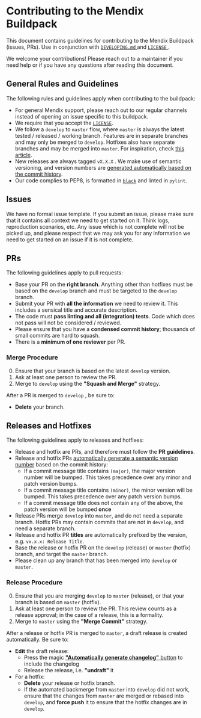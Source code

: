 # Contributing to the Mendix Buildpack

This document contains guidelines for contributing to the Mendix Buildpack (issues, PRs). Use in conjunction with [ `DEVELOPING.md` ](DEVELOPING.md) and [ `LICENSE` ](LICENSE).

We welcome your contributions! Please reach out to a maintainer if you need help or if you have any questions after reading this document.

## General Rules and Guidelines

The following rules and guidelines apply when contributing to the buildpack:

* For general Mendix support, please reach out to our regular channels instead of opening an issue specific to this buildpack.
* We require that you accept the [`LICENSE`](LICENSE).
* We follow a `develop` to `master` flow, where `master` is always the latest tested / released / working branch. Features are in separate branches and may only be merged to `develop`. Hotfixes also have separate branches and may be merged into `master`. For inspiration, check [this article](https://nvie.com/posts/a-successful-git-branching-model/).
* New releases are always tagged `vX.X.X` . We make use of semantic versioning, and version numbers are [generated automatically based on the commit history](#releases-and-hotfixes).
* Our code complies to PEP8, is formatted in [`black`]((https://github.com/psf/black)) and linted in `pylint`.

## Issues

We have no formal issue template. If you submit an issue, please make sure that it contains all context we need to get started on it. Think logs, reproduction scenarios, etc. Any issue which is not complete will not be picked up, and please respect that we may ask you for any information we need to get started on an issue if it is not complete.

## PRs

The following guidelines apply to pull requests:

* Base your PR on the **right branch**. Anything other than hotfixes must be based on the `develop` branch and must be targeted to the `develop` branch.
* Submit your PR with **all the information** we need to review it. This includes a sensical title and accurate description.
* The code must **pass linting and all (integration) tests**. Code which does not pass will not be considered / reviewed.
* Please ensure that you have a **condensed commit history**; thousands of small commits are hard to squash.
* There is a **minimum of one reviewer** per PR.

### Merge Procedure

0. Ensure that your branch is based on the latest `develop` version.
1. Ask at least one person to review the PR.
2. Merge to `develop` using the **"Squash and Merge"** strategy.

After a PR is merged to `develop` , be sure to:

* **Delete** your branch.

## Releases and Hotfixes

The following guidelines apply to releases and hotfixes:

* Release and hotfix are PRs, and therefore must follow the **PR guidelines**.
* Release and hotfix PRs [automatically generate a semantic version number](https://github.com/marketplace/actions/git-semantic-version) based on the commit history:
  * If a commit message title contains `(major)`, the major version number will be bumped. This takes precedence over any minor and patch version bumps.
  * If a commit message title contains `(minor)`, the minor version will be bumped. This takes precedence over any patch version bumps.
  * If a commit message title does not contain any of the above, the patch version will be bumped **once**
* Release PRs merge `develop` into `master`, and do not need a separate branch. Hotfix PRs may contain commits that are not in `develop`, and need a separate branch.
* Release and hotfix PR **titles** are automatically prefixed by the version, e.g. `vx.x.x: Release Title`.
* Base the release or hotfix PR on the `develop` (release) or `master` (hotfix) branch, and target the `master` branch.
* Please clean up any branch that has been merged into `develop` or `master`.

### Release Procedure

0. Ensure that you are merging `develop` to `master` (release), or that your branch is based on `master` (hotfix).
1. Ask at least one person to review the PR. This review counts as a release approval; in the case of a release, this is a formality.
2. Merge to `master` using the **"Merge Commit"** strategy.

After a release or hotfix PR is merged to `master`, a draft release is created automatically. Be sure to:

* **Edit** the draft release:
  * Press the magic [**"Automatically generate changelog"** button](https://docs.github.com/en/repositories/releasing-projects-on-github/automatically-generated-release-notes#creating-automatically-generated-release-notes-for-a-new-release) to include the changelog
  * Release the release, i.e. **"undraft"** it
* For a hotfix:
  * **Delete** your release or hotfix branch.
  * If the automated backmerge from `master` into `develop` did not work, ensure that the changes from `master` are merged or rebased into `develop`, and **force push** it to ensure that the hotfix changes are in `develop`.
